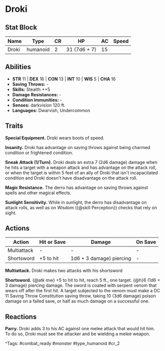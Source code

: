 # Droki

## Stat Block

| Name | Type | CR | HP | AC | Speed |
|------|------|----|----|----|-------|
| Droki | humanoid | 2 | 31 (7d6 + 7) | 15 |  |

## Abilities

- **STR** 11 | **DEX** 16 | **CON** 13 | **INT** 10 | **WIS** 5 | **CHA** 16
- **Saving Throws:** -  
- **Skills:** Stealth ++5  
- **Damage Resistances:** -  
- **Condition Immunities:** -  
- **Senses:** darkvision 120 ft.  
- **Languages:** Dwarvish, Undercommon

## Traits

**Special Equipment.** Droki wears boots of speed.

**Insanity.** Droki has advantage on saving throws against being charmed condition or frightened condition.

**Sneak Attack (1/Turn).** Droki deals an extra 7 (2d6 damage) damage when he hits a target with a weapon attack and has advantage on the attack roll, or when the target is within 5 feet of an ally of Droki that isn't incapacitated condition and Droki doesn't have disadvantage on the attack roll.

**Magic Resistance.** The derro has advantage on saving throws against spells and other magical effects.

**Sunlight Sensitivity.** While in sunlight, the derro has disadvantage on attack rolls, as well as on Wisdom ({@skill Perception}) checks that rely on sight.


## Actions

| Action | Hit or Save | Damage | On Save |
|--------|--------------|--------|----------|
| Multiattack | - | - | - |
| Shortsword | +5 to hit | 1d6 + 3 damage) piercing | - |

**Multiattack.** Droki makes two attacks with his shortsword

**Shortsword.** {@atk mw} +5 to hit to hit, reach 5 ft., one target. {@h}6 (1d6 + 3 damage) piercing damage. The sword is coated with serpent venom that wears off after the first hit. A target subjected to the venom must make a DC 11 Saving Throw Constitution saving throw, taking 10 (3d6 damage) poison damage on a failed save, or half as much damage on a successful one.

## Reactions

**Parry.** Droki adds 3 to his AC against one melee attack that would hit him. To do so, Droki must see the attacker and be wielding a melee weapon.



^Tags: #combat_ready #monster #type_humanoid #cr_2